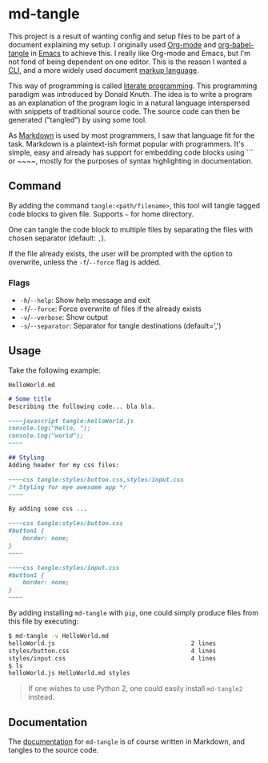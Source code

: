 # md-tangle

This project is a result of wanting config and setup files to be part of a document 
explaining my setup. I originally used [Org-mode][1] and [org-babel-tangle][2] in 
[Emacs][3] to achieve this. I really like Org-mode and Emacs, but I'm not fond of
being dependent on one editor. This is the reason I wanted a [CLI][4], and a more 
widely used document [markup language][5].

This way of programming is called [literate programming][6]. This programming paradigm 
was introduced by Donald Knuth. The idea is to write a program as an explanation of the
program logic in a natural language interspersed with snippets of traditional source code.
The source code can then be generated ("tangled") by using some tool.

As [Markdown][7] is used by most programmers, I saw that language fit for the task.
Markdown is a plaintext-ish format popular with programmers. It's simple, easy and 
already has support for embedding code blocks using ``` or ~~~~, mostly 
for the purposes of syntax highlighting in documentation.

## Command
By adding the command `tangle:<path/filename>`, this tool will tangle tagged code
blocks to given file. Supports `~` for home directory.

One can tangle the code block to multiple files by separating the files with chosen separator (default: `,`).

If the file already exists, the user will be prompted with the option to overwrite,
unless the `-f`/`--force` flag is added.

### Flags

* `-h`/`--help`: Show help message and exit
* `-f`/`--force`: Force overwrite of files if the already exists
* `-v`/`--verbose`: Show output
* `-s`/`--separator`: Separator for tangle destinations (default=',')

## Usage

Take the following example:

`HelloWorld.md`
```markdown
# Some title
Describing the following code... bla bla.

~~~~javascript tangle:helloWorld.js
console.log("Hello, ");
console.log("world");
~~~~

## Styling
Adding header for my css files:

~~~~css tangle:styles/button.css,styles/input.css
/* Styling for mye awesome app */
~~~~

By adding some css ... 

~~~~css tangle:styles/button.css
#button1 {
    border: none;
}
~~~~

~~~~css tangle:styles/input.css
#button1 {
    border: none;
}
~~~~
```

By adding installing `md-tangle` with `pip`, one could simply produce files from this file by
executing:

```bash
$ md-tangle -v HelloWorld.md 
helloWorld.js                                      2 lines
styles/button.css                                  4 lines
styles/input.css                                   4 lines
$ ls 
helloWorld.js HelloWorld.md styles
```

> If one wishes to use Python 2, one could easily install `md-tangle2` instead.

## Documentation

The [documentation][8] for `md-tangle` is of course written in Markdown, and tangles to the source
code.


[1]: https://en.wikipedia.org/wiki/Org-mode
[2]: https://orgmode.org/manual/Extracting-source-code.html
[3]: https://www.gnu.org/software/emacs/
[4]: https://en.wikipedia.org/wiki/Command-line_interface
[5]: https://en.wikipedia.org/wiki/Markup_language
[6]: https://en.wikipedia.org/wiki/Literate_programming
[7]: https://en.wikipedia.org/wiki/Markdown
[8]: https://github.com/joakimmj/md-tangle/blob/master/DOCS.md
